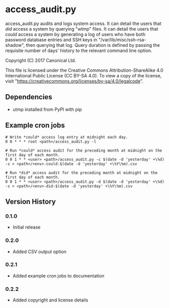 # access_audit.py

access_audit.py audits and logs system access.  It can detail the users that
*did* access a system by querying "wtmp" files.  It can detail the users that
*could* access a system by generating a log of users who have both password
database entries and SSH keys in "/var/lib/misc/ssh-rsa-shadow", then querying
that log.  Query duration is defined by passing the requisite number of days'
history to the relevant command line option.

Copyright (C) 2017 Canonical Ltd.

This file is licensed under the Creative Commons Attribution-ShareAlike 4.0 International Public License (CC BY-SA 4.0).  To view a copy of the license, visit "https://creativecommons.org/licenses/by-sa/4.0/legalcode".


## Dependencies

* utmp installed from PyPI with pip


## Example cron jobs

```
# Write *could* access log entry at midnight each day.
0 0 * * * root <path>/access_audit.py -l

# Run *could* access audit for the preceding month at midnight on the first day of each month.
0 0 1 * * <user> <path>/access_audit.py -c $(date -d 'yesterday' +\%d) -s > <path>/<env>-could-$(date -d 'yesterday' +\%Y\%m).csv

# Run *did* access audit for the preceding month at midnight on the first day of each month.
0 0 1 * * <user> <path>/access_audit.py -d $(date -d 'yesterday' +\%d) -s > <path>/<env>-did-$(date -d 'yesterday' +\%Y\%m).csv
```


## Version History


### 0.1.0

* Initial release


### 0.2.0

* Added CSV output option


### 0.2.1

* Added example cron jobs to documentation


### 0.2.2

* Added copyright and license details
